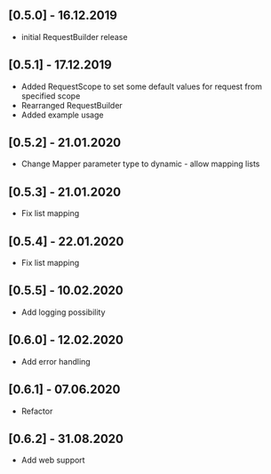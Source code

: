 ## [0.5.0] - 16.12.2019

* initial RequestBuilder release

## [0.5.1] - 17.12.2019

* Added RequestScope to set some default values for request from specified scope
* Rearranged RequestBuilder
* Added example usage

## [0.5.2] - 21.01.2020

* Change Mapper parameter type to dynamic - allow mapping lists

## [0.5.3] - 21.01.2020

* Fix list mapping

## [0.5.4] - 22.01.2020

* Fix list mapping

## [0.5.5] - 10.02.2020

* Add logging possibility

## [0.6.0] - 12.02.2020

* Add error handling

## [0.6.1] - 07.06.2020

* Refactor

## [0.6.2] - 31.08.2020

* Add web support